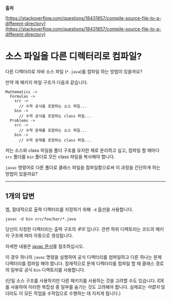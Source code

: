 **출처**

[https://stackoverflow.com/questions/18431857/compile-source-file-to-a-different-directory](https://stackoverflow.com/questions/18431857/compile-source-file-to-a-different-directory)

# 소스 파일을 다른 디렉터리로 컴파일?

다른 디렉터리로 자바 소스 파일 (`*.java`)를 컴파일 하는 방법이 있을까요?

만약 제 패키지 파일 구조가 다음과 같습니다.

```
Mathematics ->
  Formulas ->
    src ->
      // 수학 공식을 포함하는 소스 파일...
    bin ->
      // 수학 공식을 포함하는 class 파일...
  Problems ->
    src ->
      // 수학 문제를 포함하는 소스 파일...
    bin ->
      // 수학 문제를 포함하는 class 파일...
```

저는 소스와 class 파일을 폴더 구조를 유지한 채로 분리하고 싶고, 컴파일 할 때마다 `src` 폴더를 `bin` 폴더로 모든 class 파일을 복사해야 합니다.

`javac` 명령어로 다른 폴더로 클래스 파일을 컴파일함으로써 이 과정을 간단하게 하는 방법이 있을까요?

---

## 1개의 답변

옙, 절대적으로 출력 디렉터리를 지정하기 위해 `-d` 옵션을 사용합니다.

```shell
javac -d bin src/foo/bar/*.java
```

당신이 지정한 디렉터리는 출력 구조의 *루트* 입니다. 관련 하위 디렉토리는 코드의 패키지 구조에 따라 자동으로 생성됩니다.

자세한 내용은 [javac 문서](https://docs.oracle.com/javase/7/docs/technotes/tools/windows/javac.html)를 참조하십시오.

이 경우 하나의 `javac` 명령을 실행하여 공식 디렉터리를 컴파일하고 다른 하나는 문제 디렉터리를 컴파일 해야 합니다. 잠재적으로 문제 디렉터리를 컴파일 할 때 클래스 경로의 일부로 공식 `bin` 디렉토리를 사용합니다.

(단일 소스 구조를 사용하지만 다른 패키지를 사용하는 것을 고려할 수도 있습니다. IDE를 사용하여 이러한 복잡성 중 일부를 숨기는 것도 고려해야 합니다. 실제로는 *어렵지* 않더라도 이 모든 작업을 수작업으로 수행하는 데 지치게 됩니다.)
